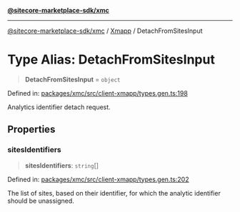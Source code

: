[**@sitecore-marketplace-sdk/xmc**](../../../../README.md)

***

[@sitecore-marketplace-sdk/xmc](../../../../README.md) / [Xmapp](../README.md) / DetachFromSitesInput

# Type Alias: DetachFromSitesInput

> **DetachFromSitesInput** = `object`

Defined in: [packages/xmc/src/client-xmapp/types.gen.ts:198](https://github.com/Sitecore/marketplace-sdk/blob/047115917e8843232ba2a4ba284b67585698b1c5/packages/xmc/src/client-xmapp/types.gen.ts#L198)

Analytics identifier detach request.

## Properties

### sitesIdentifiers

> **sitesIdentifiers**: `string`[]

Defined in: [packages/xmc/src/client-xmapp/types.gen.ts:202](https://github.com/Sitecore/marketplace-sdk/blob/047115917e8843232ba2a4ba284b67585698b1c5/packages/xmc/src/client-xmapp/types.gen.ts#L202)

The list of sites, based on their identifier, for which the analytic identifier should be unassigned.

